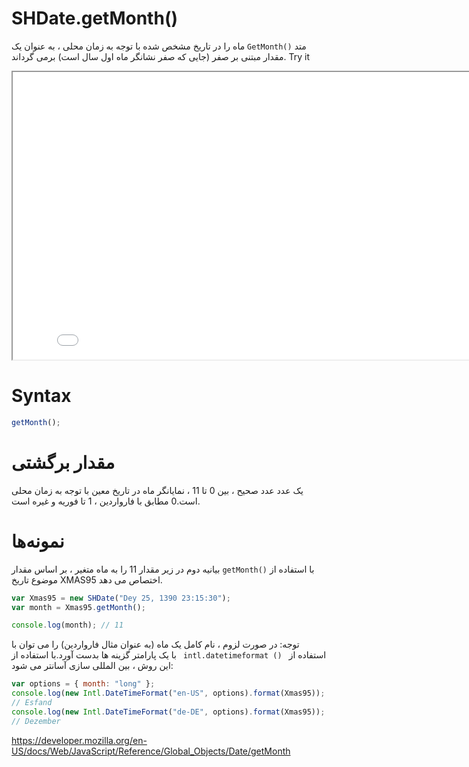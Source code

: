 # SHDate.getMonth()

متد <code dir="ltr">GetMonth()</code> ماه را در تاریخ مشخص شده با توجه به زمان محلی ، به عنوان یک مقدار مبتنی بر صفر (جایی که صفر نشانگر ماه اول سال است) برمی گرداند.
Try it

<iframe style="width: 830px; height: 460px;" src="/SHDateTime-js/examples/live.html?function=getHours" title="MDN Web Docs Interactive Example" loading="lazy"></iframe>
<br/>

# Syntax

```js
getMonth();
```

# مقدار برگشتی

یک عدد عدد صحیح ، بین 0 تا 11 ، نمایانگر ماه در تاریخ معین با توجه به زمان محلی است.0 مطابق با فارواردین ، 1 تا فوریه و غیره است.

# نمونه‌ها

با استفاده از <code dir="ltr">getMonth()</code>
بیانیه دوم در زیر مقدار 11 را به ماه متغیر ، بر اساس مقدار موضوع تاریخ XMAS95 اختصاص می دهد.

```js
var Xmas95 = new SHDate("Dey 25, 1390 23:15:30");
var month = Xmas95.getMonth();

console.log(month); // 11
```

توجه: در صورت لزوم ، نام کامل یک ماه (به عنوان مثال فارواردین) را می توان با استفاده از <code dir = "ltr"> intl.datetimeformat () </code> با یک پارامتر گزینه ها بدست آورد.با استفاده از این روش ، بین المللی سازی آسانتر می شود:
```js
var options = { month: "long" };
console.log(new Intl.DateTimeFormat("en-US", options).format(Xmas95));
// Esfand
console.log(new Intl.DateTimeFormat("de-DE", options).format(Xmas95));
// Dezember
```

https://developer.mozilla.org/en-US/docs/Web/JavaScript/Reference/Global_Objects/Date/getMonth
